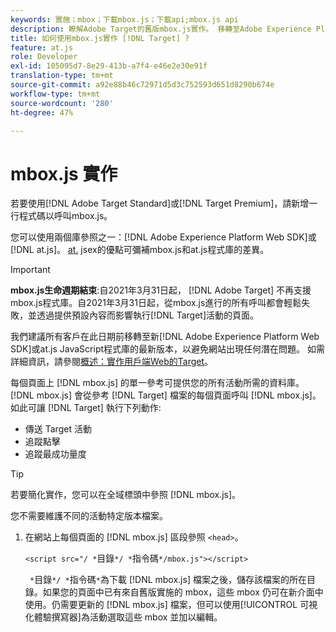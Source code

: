 ```yaml
---
keywords: 實施；mbox；下載mbox.js；下載api;mbox.js api
description: 瞭解Adobe Target的舊版mbox.js實作。 移轉至Adobe Experience Platform網頁SDK（AEP網頁SDK）或最新版的at.js。
title: 如何使用mbox.js實作 [!DNL Target] ?
feature: at.js
role: Developer
exl-id: 105095d7-8e29-413b-a7f4-e46e2e30e91f
translation-type: tm+mt
source-git-commit: a92e88b46c72971d5d3c752593d651d8290b674e
workflow-type: tm+mt
source-wordcount: '280'
ht-degree: 47%

---
```


# mbox.js 實作

若要使用[!DNL Adobe Target Standard]或[!DNL Target Premium]，請新增一行程式碼以呼叫mbox.js。

您可以使用兩個庫參照之一：[!DNL Adobe Experience Platform Web SDK]或[!DNL at.js]。 [at.](/help/c-implementing-target/c-implementing-target-for-client-side-web/t-mbox-download/c-target-atjs-implementation/target-atjs-implementation.md#benefits) jsex的優點可彌補mbox.js和at.js程式庫的差異。

>[!IMPORTANT]
>
>**mbox.js生命週期結束**:自2021年3月31日起， [!DNL Adobe Target] 不再支援mbox.js程式庫。自2021年3月31日起，從mbox.js進行的所有呼叫都會輕鬆失敗，並透過提供預設內容而影響執行[!DNL Target]活動的頁面。
>
>我們建議所有客戶在此日期前移轉至新[!DNL Adobe Experience Platform Web SDK]或at.js JavaScript程式庫的最新版本，以避免網站出現任何潛在問題。 如需詳細資訊，請參閱[概述：實作用戶端Web的Target](/help/c-implementing-target/c-implementing-target-for-client-side-web/implement-target-for-client-side-web.md)。

每個頁面上 [!DNL mbox.js] 的單一參考可提供您的所有活動所需的資料庫。[!DNL mbox.js] 會從參考 [!DNL Target] 檔案的每個頁面呼叫 [!DNL mbox.js]。如此可讓 [!DNL Target] 執行下列動作:

* 傳送 Target 活動
* 追蹤點擊
* 追蹤最成功量度

>[!TIP]
>
>若要簡化實作，您可以在全域標頭中參照 [!DNL mbox.js]。

您不需要維護不同的活動特定版本檔案。

1. 在網站上每個頁面的 [!DNL mbox.js] 區段參照 `<head>`。

   `<script src="/ *`目錄`*/ *`指令碼`*/mbox.js"></script>`

   ` *`目錄`*/ *`指令碼`*`為下載 [!DNL mbox.js] 檔案之後，儲存該檔案的所在目錄。如果您的頁面中已有來自舊版實施的 mbox，這些 mbox 仍可在新介面中使用。仍需要更新的 [!DNL mbox.js] 檔案，但可以使用[!UICONTROL 可視化體驗撰寫器]為活動選取這些 mbox 並加以編輯。
